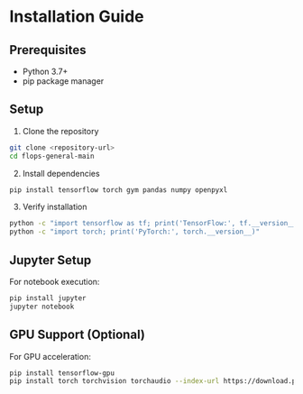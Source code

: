 # Installation Guide

## Prerequisites
- Python 3.7+
- pip package manager

## Setup

1. Clone the repository
```bash
git clone <repository-url>
cd flops-general-main
```

2. Install dependencies
```bash
pip install tensorflow torch gym pandas numpy openpyxl
```

3. Verify installation
```bash
python -c "import tensorflow as tf; print('TensorFlow:', tf.__version__)"
python -c "import torch; print('PyTorch:', torch.__version__)"
```

## Jupyter Setup
For notebook execution:
```bash
pip install jupyter
jupyter notebook
```

## GPU Support (Optional)
For GPU acceleration:
```bash
pip install tensorflow-gpu
pip install torch torchvision torchaudio --index-url https://download.pytorch.org/whl/cu118
``` 